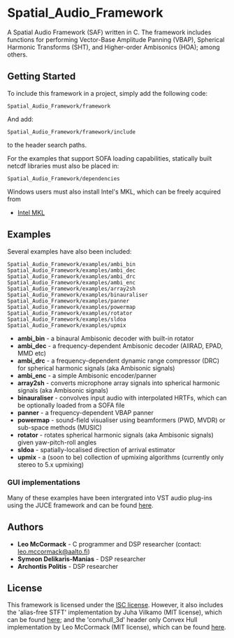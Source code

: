 # Spatial_Audio_Framework

A Spatial Audio Framework (SAF) written in C. The framework includes functions for performing Vector-Base Amplitude Panning (VBAP), Spherical Harmonic Transforms (SHT), and Higher-order Ambisonics (HOA); among others.

## Getting Started

To include this framework in a project, simply add the following code:

```
Spatial_Audio_Framework/framework
```

And add:

```
Spatial_Audio_Framework/framework/include
```

to the header search paths.

For the examples that support SOFA loading capabilities, statically built netcdf libraries must also be placed in:

```
Spatial_Audio_Framework/dependencies
```

Windows users must also install Intel's MKL, which can be freely acquired from
* [Intel MKL](https://software.intel.com/en-us/articles/free-ipsxe-tools-and-libraries)

## Examples

Several examples have also been included:

```
Spatial_Audio_Framework/examples/ambi_bin
Spatial_Audio_Framework/examples/ambi_dec
Spatial_Audio_Framework/examples/ambi_drc
Spatial_Audio_Framework/examples/ambi_enc
Spatial_Audio_Framework/examples/array2sh
Spatial_Audio_Framework/examples/binauraliser
Spatial_Audio_Framework/examples/panner
Spatial_Audio_Framework/examples/powermap
Spatial_Audio_Framework/examples/rotator
Spatial_Audio_Framework/examples/sldoa
Spatial_Audio_Framework/examples/upmix
```

* **ambi_bin** - a binaural Ambisonic decoder with built-in rotator
* **ambi_dec** - a frequency-dependent Ambisonic decoder (AllRAD, EPAD, MMD etc)
* **ambi_drc** - a frequency-dependent dynamic range compressor (DRC) for spherical harmonic signals (aka Ambisonic signals)
* **ambi_enc** - a simple Ambisonic encoder/panner
* **array2sh** - converts microphone array signals into spherical harmonic signals (aka Ambisonic signals)
* **binauraliser** - convolves input audio with interpolated HRTFs, which can be optionally loaded from a SOFA file
* **panner** - a frequency-dependent VBAP panner
* **powermap** - sound-field visualiser using beamformers (PWD, MVDR) or sub-space methods (MUSIC)
* **rotator** - rotates spherical harmonic signals (aka Ambisonic signals) given yaw-pitch-roll angles
* **sldoa** - spatially-localised direction of arrival estimator
* **upmix** - a (soon to be) collection of upmixing algorithms (currently only stereo to 5.x upmixing)

### GUI implementations

Many of these examples have been intergrated into VST audio plug-ins using the JUCE framework and can be found [here](http://research.spa.aalto.fi/projects/sparta_vsts/).

## Authors

* **Leo McCormack** - C programmer and DSP researcher (contact: leo.mccormack@aalto.fi)
* **Symeon Delikaris-Manias** - DSP researcher
* **Archontis Politis** - DSP researcher

## License

This framework is licensed under the [ISC license](https://choosealicense.com/licenses/isc/). However, it also includes the 'alias-free STFT' implementation by Juha Vilkamo (MIT license), which can be found [here](https://github.com/jvilkamo/afSTFT); and the 'convhull_3d' header only Convex Hull implementation by Leo McCormack (MIT license), which can be found [here](https://github.com/leomccormack/convhull_3d).

